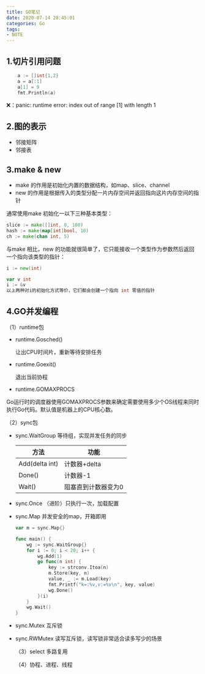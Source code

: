 ```yaml
---
title: GO笔记
date: 2020-07-14 20:45:01
categories:	Go
tags:
- NOTE
---
```


## 1.切片引用问题

```go
	a := []int{1,2}
	a = a[:1]
	a[1] = 9
	fmt.Println(a)
```

❌：panic: runtime error: index out of range [1] with length 1

## 2.图的表示

* 邻接矩阵
* 邻接表

## 3.make & new

- make 的作用是初始化内置的数据结构，如map、slice、channel
- new 的作用是根据传入的类型分配一片内存空间并返回指向这片内存空间的指针

通常使用make 初始化一以下三种基本类型：
```go
slice := make([]int, 0, 100)
hash := make(map[int]bool, 10)
ch := make(chan int, 5)
```

与make 相比，new 的功能就很简单了，它只能接收一个类型作为参数然后返回一个指向该类型的指针：

```go
i := new(int)

var v int
i := &v
以上两种对i的初始化方式等价，它们都会创建一个指向 int 零值的指针
```

## 4.GO并发编程

（1）runtime包

- runtime.Gosched()   

  让出CPU时间片，重新等待安排任务

- runtime.Goexit()  

  退出当前协程

-	runtime.GOMAXPROCS  

​	Go运行时的调度器使用GOMAXPROCS参数来确定需要使用多少个OS线程来同时执行Go代码。默认值是机器上的CPU核心数。

 （2）sync包

- sync.WaitGroup 等待组，实现并发任务的同步

  
  | 方法 | 功能 |
  | --- |-- |
  | Add(delta int) | 计数器+delta |
  | Done() | 计数器-1 |
  | Wait() | 阻塞直到计数器变为0 |

- sync.Once  （进阶）只执行一次，加载配置

- sync.Map  并发安全的map，开箱即用

  ```go
  var m = sync.Map{}
  
  func main() {
      wg := sync.WaitGroup{}
      for i := 0; i < 20; i++ {
          wg.Add(1)
          go func(n int) {
              key := strconv.Itoa(n)
              m.Store(key, n)
              value, _ := m.Load(key)
              fmt.Printf("k=:%v,v:=%v\n", key, value)
              wg.Done()
          }(i)
      }
      wg.Wait()
  }
  ```
  
- sync.Mutex   互斥锁

- sync.RWMutex   读写互斥锁，读写锁非常适合读多写少的场景
  
	（3）select 多路复用

  （4）协程、进程、线程